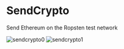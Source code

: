 # SendCrypto
Send Ethereum on the Ropsten test network


![sendcrypto0](https://user-images.githubusercontent.com/25331809/151646683-4e01165f-b5dd-4595-810e-5ee6bc770319.PNG)
![sendcrypto1](https://user-images.githubusercontent.com/25331809/151646686-d589f3b9-ca04-4466-a258-a61c9552759d.PNG)

